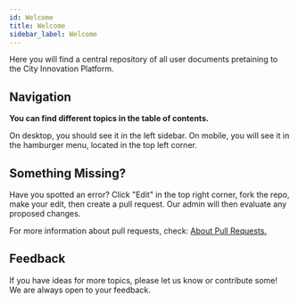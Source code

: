 ```yaml
---
id: Welcome
title: Welcome
sidebar_label: Welcome
---
```

Here you will find a central repository of all user documents pretaining to the City Innovation Platform.

## Navigation
**You can find different topics in the table of contents.**

On desktop, you should see it in the left sidebar. On mobile, you will see it in the hamburger menu, located in the top left corner.

## Something Missing?
Have you spotted an error? Click "Edit" in the top right corner, fork the repo, make your edit, then create a pull request. Our admin will then evaluate any proposed changes.

For more information about pull requests, check: <a href="https://help.github.com/en/articles/about-pull-requests" target="_blank" rel="noreferrer noopener">About Pull Requests.</a>


## Feedback
If you have ideas for more topics, please let us know or contribute some! We are always open to your feedback.



